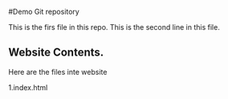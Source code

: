 
#Demo Git repository

This is the firs file in this repo.
This is the second line in this file.

## Website Contents.

Here are the files inte website

1.index.html